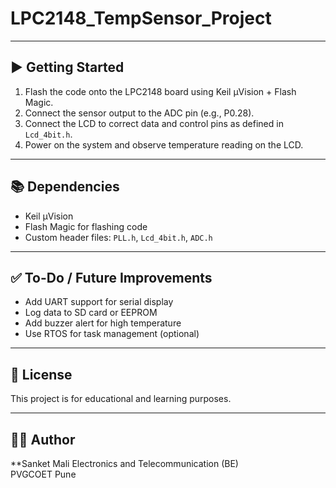 # LPC2148_TempSensor_Project
---

## ▶️ Getting Started

1. Flash the code onto the LPC2148 board using Keil µVision + Flash Magic.
2. Connect the sensor output to the ADC pin (e.g., P0.28).
3. Connect the LCD to correct data and control pins as defined in `Lcd_4bit.h`.
4. Power on the system and observe temperature reading on the LCD.

---

## 📚 Dependencies

- Keil µVision
- Flash Magic for flashing code
- Custom header files: `PLL.h`, `Lcd_4bit.h`, `ADC.h`

---

## ✅ To-Do / Future Improvements

- Add UART support for serial display
- Log data to SD card or EEPROM
- Add buzzer alert for high temperature
- Use RTOS for task management (optional)

---

## 📜 License

This project is for educational and learning purposes.

---

## 🙋‍♂️ Author

**Sanket Mali 
Electronics and Telecommunication (BE)  
PVGCOET Pune  

